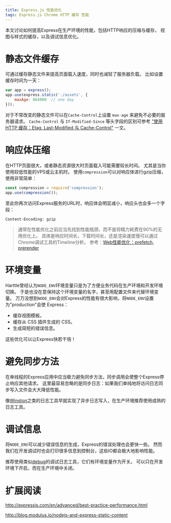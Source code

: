 ```yaml
---
title: Express.js 性能优化
tags: Express.js Chrome HTTP 缓存 性能
---
```


本文讨论如何提高Express在生产环境的性能，包括HTTP响应的压缩与缓存，
视图与样式的缓存，以及调试信息优化。

# 静态文件缓存

可通过缓存静态文件来提高页面载入速度，同时也减轻了服务器负载。
比如设置缓存时间为一天：

```javascript
var app = express();
app.use(express.static('./assets', {
    maxAge: 864000  // one day
}));
```

<!--more-->

对于不常改变的静态文件可以在`Cache-Control`上设置 `max-age` 来避免不必要的服务器请求。
`Cache-Control` 与 `If-Modified-Since` 等头字段的区别可参考
["使用 HTTP 缓存：Etag, Last-Modified 与 Cache-Control"](/2017/04/04/using-http-cache.html) 一文。

# 响应体压缩

在HTTP页面很大，或者静态资源很大时页面载入可能需要较长时间。
尤其是当你使用较低性能的VPS或云主机时。
使用`compression`可以对响应体进行gzip压缩，使用非常简单：

```javascript
const compression = require('compression');
app.use(compression());
```

至此你再次访问Express服务的URL时，响应体会明显减小，响应头也会多一个字段：

```
Content-Encoding: gzip
```

> 通常在性能优化之前应当先找到性能瓶颈，而不是将精力耗费在90%的无用优化上。
> 具体是响应时间长，下载时间长，还是渲染速度慢可以通过Chrome调试工具的Timeline分析。
> 参考：[Web性能优化：prefetch, prerender][webcache]

# 环境变量

Harttle曾经认为`NODE_ENV`环境变量只是为了方便业务代码在生产环境和开发环境切换。
于是也没在意保持这个环境变量的名字，甚至用配置文件来代替环境变量。
万万没想到`NODE_ENV`会对Express的性能有很大影响，将`NODE_ENV`设置为"production"会使 Express：

- 缓存视图模板。
- 缓存从 CSS 插件生成的 CSS。
- 生成简短的错误信息。

这些优化可以让Express快若干倍！

# 避免同步方法

在单线程的Express应用中应当极力避免同步方法，同步调用会使整个Express停止响应其他请求。
这里最容易忽略的是同步日志：如果我们单纯地将访问日志同步写入文件会大大降低性能。

像[Winston][winston]之类的日志工具早就实现了异步日志写入，在生产环境推荐使用成熟的日志工具。

# 调试信息

将`NODE_ENV`可以减少错误信息的生成，Express的错误处理也会更快一些。
然而我们在开发调试时也会打印很多信息到控制台，这些IO都会极大地影响性能。

推荐使用类似[debug][debug]的调试日志工具，它们有环境变量作为开关。
可以只在开发环境下开启，而在生产环境中关闭。

# 扩展阅读

<http://expressjs.com/en/advanced/best-practice-performance.html>

<http://blog.modulus.io/nodejs-and-express-static-content>

[webcache]: /2015/10/06/html-cache.html
[debug]: https://www.npmjs.com/package/debug
[winston]: https://www.npmjs.com/package/winston
